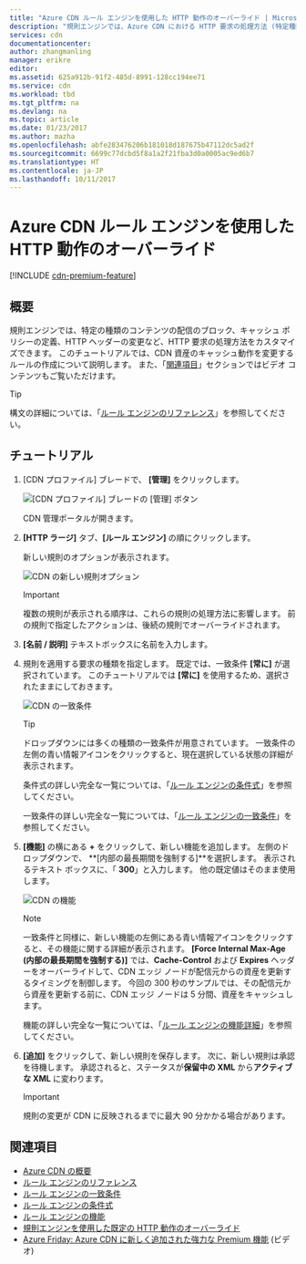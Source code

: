 ```yaml
---
title: "Azure CDN ルール エンジンを使用した HTTP 動作のオーバーライド | Microsoft Docs"
description: "規則エンジンでは、Azure CDN における HTTP 要求の処理方法 (特定種類のコンテンツの配信のブロックなど) のカスタマイズのほか、キャッシュ ポリシーの定義、HTTP ヘッダーの変更などを行えます。"
services: cdn
documentationcenter: 
author: zhangmanling
manager: erikre
editor: 
ms.assetid: 625a912b-91f2-485d-8991-128cc194ee71
ms.service: cdn
ms.workload: tbd
ms.tgt_pltfrm: na
ms.devlang: na
ms.topic: article
ms.date: 01/23/2017
ms.author: mazha
ms.openlocfilehash: abfe283476206b181018d187675b47112dc5ad2f
ms.sourcegitcommit: 6699c77dcbd5f8a1a2f21fba3d0a0005ac9ed6b7
ms.translationtype: HT
ms.contentlocale: ja-JP
ms.lasthandoff: 10/11/2017
---
```

# <a name="override-http-behavior-using-the-azure-cdn-rules-engine"></a>Azure CDN ルール エンジンを使用した HTTP 動作のオーバーライド
[!INCLUDE [cdn-premium-feature](../../includes/cdn-premium-feature.md)]

## <a name="overview"></a>概要
規則エンジンでは、特定の種類のコンテンツの配信のブロック、キャッシュ ポリシーの定義、HTTP ヘッダーの変更など、HTTP 要求の処理方法をカスタマイズできます。  このチュートリアルでは、CDN 資産のキャッシュ動作を変更するルールの作成について説明します。  また、「[関連項目](#see-also)」セクションではビデオ コンテンツもご覧いただけます。

   > [!TIP] 
   > 構文の詳細については、「[ルール エンジンのリファレンス](cdn-rules-engine-reference.md)」を参照してください。
   > 


## <a name="tutorial"></a>チュートリアル
1. [CDN プロファイル] ブレードで、 **[管理]** をクリックします。
   
    ![[CDN プロファイル] ブレードの [管理] ボタン](./media/cdn-rules-engine/cdn-manage-btn.png)
   
    CDN 管理ポータルが開きます。
2. **[HTTP ラージ]** タブ、**[ルール エンジン]** の順にクリックします。
   
    新しい規則のオプションが表示されます。
   
    ![CDN の新しい規則オプション](./media/cdn-rules-engine/cdn-new-rule.png)
   
   > [!IMPORTANT]
   > 複数の規則が表示される順序は、これらの規則の処理方法に影響します。 前の規則で指定したアクションは、後続の規則でオーバーライドされます。
   > 
   > 
3. **[名前 / 説明]** テキストボックスに名前を入力します。
4. 規則を適用する要求の種類を指定します。  既定では、一致条件 **[常に]** が選択されています。  このチュートリアルでは **[常に]** を使用するため、選択されたままにしておきます。
   
   ![CDN の一致条件](./media/cdn-rules-engine/cdn-request-type.png)
   
   > [!TIP]
   > ドロップダウンには多くの種類の一致条件が用意されています。  一致条件の左側の青い情報アイコンをクリックすると、現在選択している状態の詳細が表示されます。
   > 
   >  条件式の詳しい完全な一覧については、「[ルール エンジンの条件式](cdn-rules-engine-reference-match-conditions.md)」を参照してください。
   >  
   > 一致条件の詳しい完全な一覧については、「[ルール エンジンの一致条件](cdn-rules-engine-reference-match-conditions.md)」を参照してください。
   > 
   > 
5. **[機能]** の横にある **+** をクリックして、新しい機能を追加します。  左側のドロップダウンで、 **[内部の最長期間を強制する]**を選択します。  表示されるテキスト ボックスに、「 **300**」と入力します。  他の既定値はそのまま使用します。
   
   ![CDN の機能](./media/cdn-rules-engine/cdn-new-feature.png)
   
   > [!NOTE]
   > 一致条件と同様に、新しい機能の左側にある青い情報アイコンをクリックすると、その機能に関する詳細が表示されます。  **[Force Internal Max-Age (内部の最長期間を強制する)]** では、**Cache-Control** および **Expires** ヘッダーをオーバーライドして、CDN エッジ ノードが配信元からの資産を更新するタイミングを制御します。  今回の 300 秒のサンプルでは、その配信元から資産を更新する前に、CDN エッジ ノードは 5 分間、資産をキャッシュします。
   > 
   > 機能の詳しい完全な一覧については、「[ルール エンジンの機能詳細](cdn-rules-engine-reference-features.md)」を参照してください。
   > 
   > 
6. **[追加]** をクリックして、新しい規則を保存します。  次に、新しい規則は承認を待機します。 承認されると、ステータスが**保留中の XML** から**アクティブな XML** に変わります。
   
   > [!IMPORTANT]
   > 規則の変更が CDN に反映されるまでに最大 90 分かかる場合があります。
   > 
   > 

## <a name="see-also"></a>関連項目
* [Azure CDN の概要](cdn-overview.md)
* [ルール エンジンのリファレンス](cdn-rules-engine-reference.md)
* [ルール エンジンの一致条件](cdn-rules-engine-reference-match-conditions.md)
* [ルール エンジンの条件式](cdn-rules-engine-reference-conditional-expressions.md)
* [ルール エンジンの機能](cdn-rules-engine-reference-features.md)
* [規則エンジンを使用した既定の HTTP 動作のオーバーライド](cdn-rules-engine.md)
* [Azure Friday: Azure CDN に新しく追加された強力な Premium 機能](https://azure.microsoft.com/documentation/videos/azure-cdns-powerful-new-premium-features/) (ビデオ)